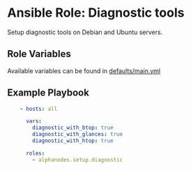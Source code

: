 # Ansible Role: Diagnostic tools

Setup diagnostic tools on Debian and Ubuntu servers.

## Role Variables

Available variables can be found in [defaults/main.yml](defaults/main.yml)

## Example Playbook

```yaml
    - hosts: all

      vars:
        diagnostic_with_btop: true
        diagnostic_with_glances: true
        diagnostic_with_htop: true

      roles:
        - alphanodes.setup.diagnostic
```
